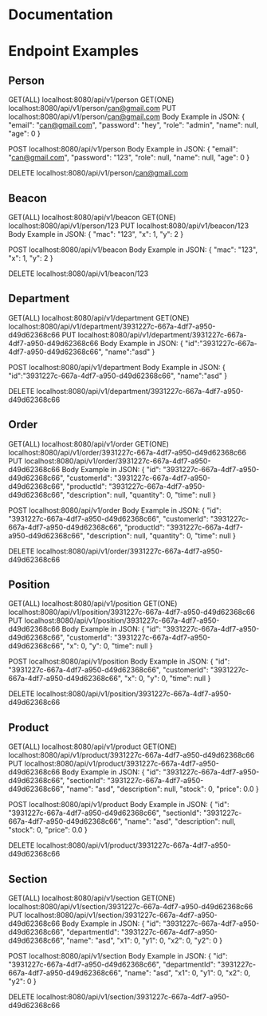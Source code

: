 # Documentation

# Endpoint Examples

## Person

GET(ALL) localhost:8080/api/v1/person
GET(ONE) localhost:8080/api/v1/person/can@gmail.com
PUT localhost:8080/api/v1/person/can@gmail.com
Body Example in JSON:
{
    "email": "can@gmail.com",
    "password": "hey",
    "role": "admin",
    "name": null,
    "age": 0
}

POST localhost:8080/api/v1/person
Body Example in JSON:
{
    "email": "can@gmail.com",
    "password": "123",
    "role": null,
    "name": null,
    "age": 0 
}

DELETE localhost:8080/api/v1/person/can@gmail.com

## Beacon

GET(ALL) localhost:8080/api/v1/beacon
GET(ONE) localhost:8080/api/v1/person/123
PUT localhost:8080/api/v1/beacon/123
Body Example in JSON:
{
    "mac": "123",
    "x": 1,
    "y": 2
}

POST localhost:8080/api/v1/beacon
Body Example in JSON:
{
    "mac": "123",
    "x": 1,
    "y": 2
}

DELETE localhost:8080/api/v1/beacon/123

## Department

GET(ALL) localhost:8080/api/v1/department
GET(ONE) localhost:8080/api/v1/department/3931227c-667a-4df7-a950-d49d62368c66
PUT localhost:8080/api/v1/department/3931227c-667a-4df7-a950-d49d62368c66
Body Example in JSON:
{
    "id":"3931227c-667a-4df7-a950-d49d62368c66",
    "name":"asd"
}

POST localhost:8080/api/v1/department
Body Example in JSON:
{
    "id":"3931227c-667a-4df7-a950-d49d62368c66",
    "name":"asd"
}

DELETE localhost:8080/api/v1/department/3931227c-667a-4df7-a950-d49d62368c66

## Order

GET(ALL) localhost:8080/api/v1/order
GET(ONE) localhost:8080/api/v1/order/3931227c-667a-4df7-a950-d49d62368c66
PUT localhost:8080/api/v1/order/3931227c-667a-4df7-a950-d49d62368c66
Body Example in JSON:
{
    "id": "3931227c-667a-4df7-a950-d49d62368c66",
    "customerId": "3931227c-667a-4df7-a950-d49d62368c66",
    "productId": "3931227c-667a-4df7-a950-d49d62368c66",
    "description": null,
    "quantity": 0,
    "time": null
}

POST localhost:8080/api/v1/order
Body Example in JSON:
{
    "id": "3931227c-667a-4df7-a950-d49d62368c66",
    "customerId": "3931227c-667a-4df7-a950-d49d62368c66",
    "productId": "3931227c-667a-4df7-a950-d49d62368c66",
    "description": null,
    "quantity": 0,
    "time": null
}

DELETE localhost:8080/api/v1/order/3931227c-667a-4df7-a950-d49d62368c66

## Position

GET(ALL) localhost:8080/api/v1/position
GET(ONE) localhost:8080/api/v1/position/3931227c-667a-4df7-a950-d49d62368c66
PUT localhost:8080/api/v1/position/3931227c-667a-4df7-a950-d49d62368c66
Body Example in JSON:
{
    "id": "3931227c-667a-4df7-a950-d49d62368c66",
    "customerId": "3931227c-667a-4df7-a950-d49d62368c66",
    "x": 0,
    "y": 0,
    "time": null
}

POST localhost:8080/api/v1/position
Body Example in JSON:
{
    "id": "3931227c-667a-4df7-a950-d49d62368c66",
    "customerId": "3931227c-667a-4df7-a950-d49d62368c66",
    "x": 0,
    "y": 0,
    "time": null
}

DELETE localhost:8080/api/v1/position/3931227c-667a-4df7-a950-d49d62368c66

## Product

GET(ALL) localhost:8080/api/v1/product
GET(ONE) localhost:8080/api/v1/product/3931227c-667a-4df7-a950-d49d62368c66
PUT localhost:8080/api/v1/product/3931227c-667a-4df7-a950-d49d62368c66
Body Example in JSON:
{
    "id": "3931227c-667a-4df7-a950-d49d62368c66",
    "sectionId": "3931227c-667a-4df7-a950-d49d62368c66",
    "name": "asd",
    "description": null,
    "stock": 0,
    "price": 0.0
}

POST localhost:8080/api/v1/product
Body Example in JSON:
{
    "id": "3931227c-667a-4df7-a950-d49d62368c66",
    "sectionId": "3931227c-667a-4df7-a950-d49d62368c66",
    "name": "asd",
    "description": null,
    "stock": 0,
    "price": 0.0
}

DELETE localhost:8080/api/v1/product/3931227c-667a-4df7-a950-d49d62368c66

## Section

GET(ALL) localhost:8080/api/v1/section
GET(ONE) localhost:8080/api/v1/section/3931227c-667a-4df7-a950-d49d62368c66
PUT localhost:8080/api/v1/section/3931227c-667a-4df7-a950-d49d62368c66
Body Example in JSON:
{
    "id": "3931227c-667a-4df7-a950-d49d62368c66",
    "departmentId": "3931227c-667a-4df7-a950-d49d62368c66",
    "name": "asd",
    "x1": 0,
    "y1": 0,
    "x2": 0,
    "y2": 0
}

POST localhost:8080/api/v1/section
Body Example in JSON:
{
    "id": "3931227c-667a-4df7-a950-d49d62368c66",
    "departmentId": "3931227c-667a-4df7-a950-d49d62368c66",
    "name": "asd",
    "x1": 0,
    "y1": 0,
    "x2": 0,
    "y2": 0
}

DELETE localhost:8080/api/v1/section/3931227c-667a-4df7-a950-d49d62368c66

